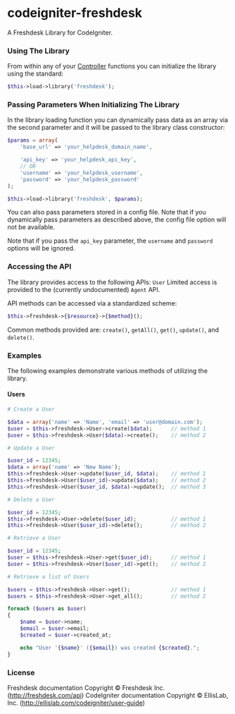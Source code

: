 # codeigniter-freshdesk

A Freshdesk Library for CodeIgniter.

### Using The Library

From within any of your [Controller][controller] functions you can initialize the library using the standard:
```php
$this->load->library('freshdesk');
```

[controller]:http://ellislab.com/codeigniter/user-guide/general/controllers.html

### Passing Parameters When Initializing The Library

In the library loading function you can dynamically pass data as an array via the second parameter and it will be passed to the library class constructor:
```php
$params = array(
    'base_url' => 'your_helpdesk_domain_name',

    'api_key' => 'your_helpdesk_api_key',
    // OR
    'username' => 'your_helpdesk_username',
    'password' => 'your_helpdesk_password'
);

$this->load->library('freshdesk', $params);
```

You can also pass parameters stored in a config file. Note that if you dynamically pass parameters as described above, the config file option will not be available.

Note that if you pass the `api_key` parameter, the `username` and `password` options will be ignored.

### Accessing the API

The library provides access to the following APIs: `User`
Limited access is provided to the (currently undocumented) `Agent` API.

API methods can be accessed via a standardized scheme:
```php
$this->freshdesk->{$resource}->{$method}();
```
Common methods provided are: `create()`, `getAll()`, `get()`, `update()`, and `delete()`.

### Examples
The following examples demonstrate various methods of utilizing the library.

#### Users
```php
# Create a User

$data = array('name' => 'Name', 'email' => 'user@domain.com');
$user = $this->freshdesk->User->create($data);      // method 1
$user = $this->freshdesk->User($data)->create();    // method 2

# Update a User

$user_id = 12345;
$data = array('name' => 'New Name');
$this->freshdesk->User->update($user_id, $data);    // method 1
$this->freshdesk->User($user_id)->update($data);    // method 2
$this->freshdesk->User($user_id, $data)->update();  // method 3

# Delete a User

$user_id = 12345;
$this->freshdesk->User->delete($user_id);           // method 1
$this->freshdesk->User($user_id)->delete();         // method 2

# Retrieve a User

$user_id = 12345;
$user = $this->freshdesk->User->get($user_id);      // method 1
$user = $this->freshdesk->User($user_id)->get();    // method 2

# Retrieve a list of Users

$users = $this->freshdesk->User->get();             // method 1
$users = $this->freshdesk->User->get_all();         // method 2

foreach ($users as $user)
{
    $name = $user->name;
    $email = $user->email;
    $created = $user->created_at;

    echo "User '{$name}' ({$email}) was created {$created}.";
}
```

### License
Freshdesk documentation Copyright &copy; Freshdesk Inc. (http://freshdesk.com/api)
CodeIgniter documentation Copyright &copy; EllisLab, Inc. (http://ellislab.com/codeigniter/user-guide)
